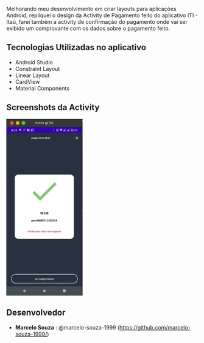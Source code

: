 Melhorando meu desenvolvimento em criar layouts para aplicações Android, repliquei o design da
Activity de Pagamento feito do aplicativo ITI - Itaú, farei também a activity de confirmação do
pagamento onde vai ser exibido um comprovante com os dados sobre o pagamento feito.

## Tecnologias Utilizadas no aplicativo

* Android Studio
* Constraint Layout
* Linear Layout
* CardView
* Material Components

## Screenshots da Activity
<img src="/imgs/payment_activity_iti.jpeg" width="200">

## Desenvolvedor

* **Marcelo Souza** : @marcelo-souza-1999 (https://github.com/marcelo-souza-1999/)